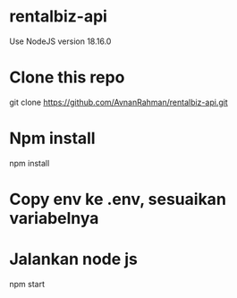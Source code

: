 # rentalbiz-api
Use NodeJS version 18.16.0

# Clone this repo
git clone https://github.com/AvnanRahman/rentalbiz-api.git

# Npm install
npm install

# Copy env ke .env, sesuaikan variabelnya
# Jalankan node js
npm start
